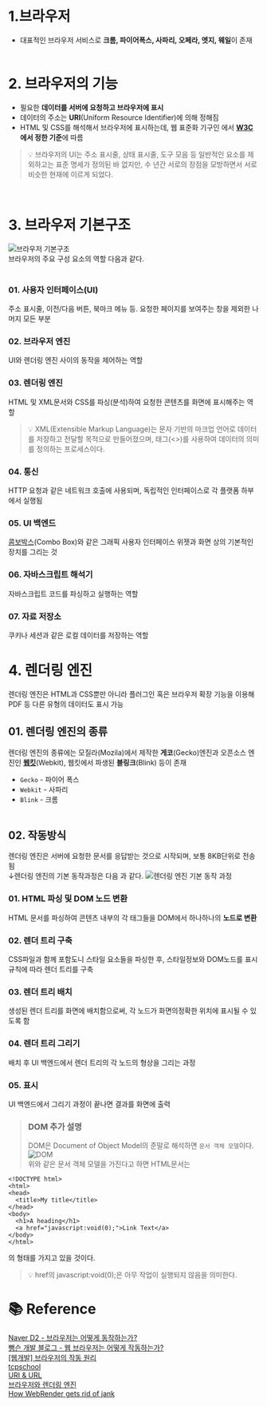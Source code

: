 # 1.브라우저
- 대표적인 브라우저 서비스로 **크롬, 파이어폭스, 사파리, 오페라, 엣지, 웨일**이 존재
<br /><br />

# 2. 브라우저의 기능
- 필요한 **데이터를 서버에 요청하고 브라우저에 표시**
- 데이터의 주소는 **URI**(Uniform Resource Identifier)에 의해 정해짐
- HTML 및 CSS를 해석해서 브라우저에 표시하는데, 웹 표준화 기구인 에서 **[W3C](https://www.w3.org/)에서 정한 기준**에 따름
>💡 브라우저의 UI는 주소 표시줄, 상태 표시줄, 도구 모음 등 일반적인 요소를 제외하고는 표준 명세가 정의된 바 없지만, 수 년간 서로의 장점을 모방하면서 서로 비슷한 현재에 이르게 되었다.

<br />

# 3. 브라우저 기본구조
![브라우저 기본구조](https://d2.naver.com/content/images/2015/06/helloworld-59361-1.png)<br />
브라우저의 주요 구성 요소의 역할 다음과 같다.<br /><br />
### 01. 사용자 인터페이스(UI)
주소 표시줄, 이전/다음 버튼, 북마크 메뉴 등. 요청한 페이지를 보여주는 창을 제외한 나머지 모든 부분
### 02. 브라우저 엔진
UI와 렌더링 엔진 사이의 동작을 제어하는 역할
### 03. 렌더링 엔진
HTML 및 XML문서와 CSS를 파싱(분석)하여 요청한 콘텐츠를 화면에 표시해주는 역할
>💡 XML(Extensible Markup Language)는 문자 기반의 마크업 언어로 데이터를 저장하고 전달할 목적으로 만들어졌으며, 태그(<>)를 사용하여 데이터의 의미를 정의하는 프로세스이다.
### 04. 통신
HTTP 요청과 같은 네트워크 호출에 사용되며, 독립적인 인터페이스로 각 플랫폼 하부에서 실행됨
### 05. UI 백엔드
[콤보박스](https://ko.wikipedia.org/wiki/%EC%BD%A4%EB%B3%B4_%EC%83%81%EC%9E%90)(Combo Box)와 같은 그래픽 사용자 인터페이스 위젯과 화면 상의 기본적인 장치를 그리는 것 
### 06. 자바스크립트 해석기
자바스크립트 코드를 파싱하고 실행하는 역할
### 07. 자료 저장소
쿠키나 세션과 같은 로컬 데이터를 저장하는 역할

# 4. 렌더링 엔진
렌더링 엔진은 HTML과 CSS뿐만 아니라 플러그인 혹은 브라우저 확장 기능을 이용해 PDF 등 다른 유형의 데이터도 표시 가능
## 01. 렌더링 엔진의 종류
렌더링 엔진의 종류에는 모질라(Mozila)에서 제작한 **게코**(Gecko)엔진과 오픈소스 엔진인 **[웹킷](https://webkit.org/)**(Webkit), 웹킷에서 파생된 **블링크**(Blink) 등이 존재<br />
- `Gecko` - 파이어 폭스
- `Webkit` - 사파리
- `Blink` - 크롬
<br /><br />

## 02. 작동방식
렌더링 엔진은 서버에 요청한 문서를 응답받는 것으로 시작되며, 보통 8KB단위로 전송됨<br />
↓렌더링 엔진의 기본 동작과정은 다음 과 같다.
![렌더링 엔진 기본 동작 과정](https://d2.naver.com/content/images/2015/06/helloworld-59361-2.png)<br />
### 01. HTML 파싱 및 DOM 노드 변환
HTML 문서를 파싱하여 콘텐츠 내부의 각 태그들을 DOM에서 하나하나의 **노드로 변환**
### 02. 렌더 트리 구축
CSS파일과 함께 포함도니 스타일 요소들을 파싱한 후, 스타일정보와 DOM노드를 표시규칙에 따라 렌더 트리를 구축
### 03. 렌더 트리 배치
생성된 렌더 트리를 화면에 배치함으로써, 각 노드가 화면의정확한 위치에 표시될 수 있도록 함
### 04. 렌더 트리 그리기
배치 후 UI 백엔드에서 렌더 트리의 각 노드의 형상을 그리는 과정
### 05. 표시
UI 백엔드에서 그리기 과정이 끝나면 결과를 화면에 출력

> ### DOM 추가 설명
> DOM은 Document of Object Model의 준말로 해석하면 `문서 객체 모델`이다.<br />
![DOM](https://media.geeksforgeeks.org/wp-content/uploads/20210908120846/DOM.png)<br />
위와 같은 문서 객체 모델을 가진다고 하면 HTML문서는
```
<!DOCTYPE html>
<html>
<head>
  <title>My title</title>
</head>
<body>
  <h1>A heading</h1>
  <a href="javascript:void(0);">Link Text</a>
</body>
</html>
```
의 형태를 가지고 있을 것이다.
>💡 href의 javascript:void(0);은 아무 작업이 실행되지 않음을 의미한다.

# 📚 Reference
[Naver D2 - 브라우저는 어떻게 동작하는가?](https://d2.naver.com/helloworld/59361)<br />
[뺑슨 개발 블로그 - 웹 브라우저는 어떻게 작동하는가?](https://bbangson.tistory.com/87)<br />
[[웹개발] 브라우저의 작동 원리](https://it-ist.tistory.com/110)<br />
[tcpschool](http://www.tcpschool.com/webbasic/works)<br />
[URI & URL](https://velog.io/@jch9537/URI-URL)<br />
[브라우저와 렌더링 엔진](https://feel5ny.github.io/2018/05/29/rendering_engine_0/)<br />
[How WebRender gets rid of jank](https://hacks.mozilla.org/2017/10/the-whole-web-at-maximum-fps-how-webrender-gets-rid-of-jank/)<br />